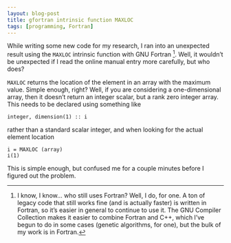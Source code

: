 ```yaml
---
layout: blog-post
title: gfortran intrinsic function MAXLOC
tags: [programming, Fortran]
---
```


While writing some new code for my research, I ran into an unexpected result using the `MAXLOC` intrinsic function with GNU Fortran [^foot].  Well, it wouldn’t be unexpected if I read the online manual entry more carefully, but who does?

`MAXLOC` returns the location of the element in an array with the maximum value.  Simple enough, right? Well, if you are considering a one-dimensional array, then it doesn’t return an integer scalar, but a rank zero integer array. This needs to be declared using something like

`integer, dimension(1) :: i`

rather than a standard scalar integer, and when looking for the actual element location

`i = MAXLOC (array)`  
`i(1)`

This is simple enough, but confused me for a couple minutes before I figured out the problem.

[^foot]: I know, I know… who still uses Fortran?  Well, I do, for one.  A ton of legacy code that still works fine (and is actually faster) is written in Fortran, so it’s easier in general to continue to use it.  The GNU Compiler Collection makes it easier to combine Fortran and C++, which I’ve begun to do in some cases (genetic algorithms, for one), but the bulk of my work is in Fortran.
